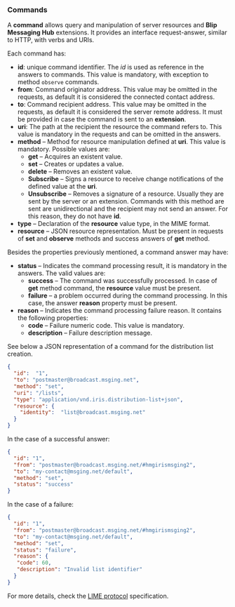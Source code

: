 ### Commands

A **command** allows query and manipulation of server resources and **Blip Messaging Hub** extensions. It provides an interface request-answer, similar to HTTP, with verbs and URIs.

Each command has:

- **id**: unique command identifier. The *id* is used as reference in the answers to commands. This value is mandatory, with exception to method `observe` commands. 
- **from**: Command originator address. This value may be omitted in the requests, as default it is considered the connected contact address.
- **to**: Command recipient address. This value may be omitted in the requests, as default it is considered the server remote address. It must be provided in case the command is sent to an **extension**.
- **uri**: The path at the recipient the resource the command refers to. This value is mandatory in the requests and can be omitted in the answers.
- **method** – Method for resource manipulation defined at **uri**. This value is mandatory. Possible values are:
  * **get** – Acquires an existent value.
  * **set** – Creates or updates a value.
  * **delete** – Removes an existent value.
  * **Subscribe** – Signs a resource to receive change notifications of the defined value at the **uri**.
  * **Unsubscribe** – Removes a signature of a resource. Usually they are sent by the server or an extension. Commands with this method are sent are unidirectional and the recipient may not send an answer. For this reason, they do not have **id**.
- **type** – Declaration of the **resource** value type, in the MIME format.
- **resource** – JSON resource representation. Must be present in requests of **set** and **observe** methods and success answers of **get** method.

Besides the properties previously mentioned, a command answer may have:
- **status** – Indicates the command processing result, it is mandatory in the answers. The valid values are:
  * **success** – The command was successfully processed. In case of **get** method command, the **resource** value must be present.
  * **failure** – a problem occurred during the command processing. In this case, the answer **reason** property must be present.
- **reason** – Indicates the command processing failure reason. It contains the following properties:
  * **code** – Failure numeric code. This value is mandatory.
  * **description** – Failure description message.

See below a JSON representation of a command for the distribution list creation.
```json
{
  "id":  "1",
  "to": "postmaster@broadcast.msging.net",
  "method": "set",
  "uri": "/lists",
  "type": "application/vnd.iris.distribution-list+json",
  "resource": {
    "identity":  "list@broadcast.msging.net"
  }
} 
```
In the case of a successful answer:
```json
{
  "id": "1",
  "from": "postmaster@broadcast.msging.net/#hmgirismsging2",
  "to": "my-contact@msging.net/default",
  "method": "set",
  "status": "success"
} 
```
In the case of a failure:
```json
{
  "id": "1",
  "from": "postmaster@broadcast.msging.net/#hmgirismsging2",
  "to": "my-contact@msging.net/default",
  "method": "set",
  "status": "failure",
  "reason": {
   "code": 60,
   "description": "Invalid list identifier"
  }
} 
```
For more details, check the [LIME protocol](http://limeprotocol.org/index.html#notification) specification.
